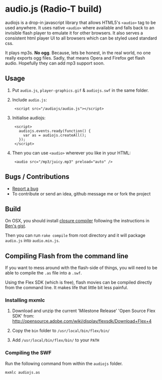 # audio.js (Radio-T build)

audiojs is a drop-in javascript library that allows HTML5's `<audio>` tag to
be used anywhere. It uses native `<audio>` where available and falls back
to an invisible flash player to emulate it for other browsers. It also serves
a consistent html player UI to all browsers which can be styled used standard css.

It plays mp3s. **No ogg**. Because, lets be honest, in the real world, no one
really exports ogg files. Sadly, that means Opera and Firefox get flash audio.
Hopefully they can add mp3 support soon.

## Usage

1. Put `audio.js`, `player-graphics.gif` & `audiojs.swf` in the same folder.

2. Include `audio.js`:

        <script src="/audiojs/audio.js"></script>

3. Initialise audiojs:

        <script>
          audiojs.events.ready(function() {
            var as = audiojs.createAll();
          });
        </script>

4. Then you can use `<audio>` wherever you like in your HTML:

        <audio src="/mp3/juicy.mp3" preload="auto" />

## Bugs / Contributions

- [Report a bug](https://github.com/kolber/audiojs/issues)
- To contribute or send an idea, github message me or fork the project

## Build

On OSX, you should install [closure compiler](http://closure-compiler.googlecode.com/files/compiler-latest.zip) following the instructions in
[Ben's gist](https://gist.github.com/739724).

Then you can run `rake compile` from root directory and it will package `audio.js`
into `audio.min.js`.

## Compiling Flash from the command line

If you want to mess around with the flash-side of things, you will need to be
able to compile the `.as` file into a `.swf`.

Using the Flex SDK (which is free), flash movies can be compiled
directly from the command line. It makes life that little bit less painful.

### Installing mxmlc

1. Download and unzip the current 'Milestone Release' 'Open Source Flex SDK' from:
   <http://opensource.adobe.com/wiki/display/flexsdk/Download+Flex+4>

2. Copy the `bin` folder to `/usr/local/bin/flex/bin/`

3. Add `/usr/local/bin/flex/bin/` to your `PATH`

### Compiling the SWF

Run the following command from within the `audiojs` folder.

    mxmlc audiojs.as